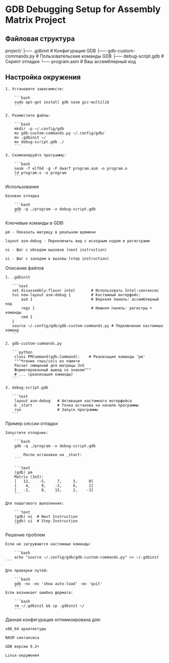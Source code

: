 # GDB Debugging Setup for Assembly Matrix Project

## Файловая структура

project/
├── .gdbinit # Конфигурация GDB
├── gdb-custom-commands.py # Пользовательские команды GDB
├── debug-script.gdb # Скрипт отладки
└── program.asm # Ваш ассемблерный код


## Настройка окружения

    1. Установите зависимости:
       
        ```bash
        sudo apt-get install gdb nasm gcc-multilib
        ```
    
    2. Разместите файлы:
       
        ```bash
        mkdir -p ~/.config/gdb
        mv gdb-custom-commands.py ~/.config/gdb/
        mv .gdbinit ~/
        mv debug-script.gdb ./
        ```
    
    3. Скомпилируйте программу:
       
        ```bash
        nasm -f elf64 -g -F dwarf program.asm -o program.o
        ld program.o -o program
        ```

Использование

    Базовая отладка
    
        ```bash
        gdb -q ./program -x debug-script.gdb
        ```

Ключевые команды в GDB:

    pm - Показать матрицу в реальном времени

    layout asm-debug - Переключить вид с исходным кодом и регистрами

    ni - Шаг с обходом вызовов (next instruction)

    si - Шаг с заходом в вызовы (step instruction)

Описание файлов

    1. .gdbinit
   
       ```text
       set disassembly-flavor intel       # Использовать Intel-синтаксис
       tui new-layout asm-debug {         # Кастомный интерфейс:
           asm 1                          # Верхняя панель: ассемблерный код
           regs 1                         # Нижняя панель: регистры + команды
           cmd 1
       }
       source ~/.config/gdb/gdb-custom-commands.py # Подключение кастомных команд
       ```
   
    2. gdb-custom-commands.py
    
       ```python
        class PMCommand(gdb.Command):    # Реализация команды 'pm'
        """Чтение rows/cols из памяти
        Расчет смещений для матрицы 3x5
        Форматированный вывод со знаком"""
        # ... (реализация команды)
       ```

    3. debug-script.gdb
   
       ```text
        layout asm-debug   # Активация кастомного интерфейса
        b _start           # Точка останова на начале программы
        run                # Запуск программы
       ```

Пример сессии отладки

    Запустите отладчик:

        ```bash
        gdb -q ./program -x debug-script.gdb
        
            После остановки на _start:
        ```
        
        ```text
        (gdb) pm
        Matrix (3x5):
        [   12,    -5,     7,     3,     0]
        [    4,     9,    -2,     6,     1]
        [   -1,     8,    15,     2,    -3]
        ```
        
    Для пошагового выполнения:

        ```text
        (gdb) ni  # Next Instruction
        (gdb) si  # Step Instruction
        ```
Решение проблем

    Если не загружаются кастомные команды:
    
        ```bash
        echo "source ~/.config/gdb/gdb-custom-commands.py" >> ~/.gdbinit
    ```
    
    Для проверки путей:
    
        ```bash
        gdb -nx -ex 'show auto-load' -ex 'quit'
        ```
    Если возникает ошибка формата:
    
        ```bash
        rm ~/.gdbinit && cp .gdbinit ~/
        ```
        
Данная конфигурация оптимизирована для:

    x86_64 архитектуры

    NASM синтаксиса

    GDB версии 9.2+

    Linux-окружения

   





